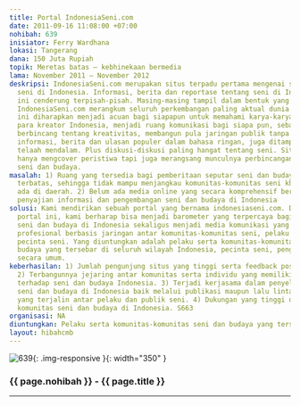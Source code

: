 ```yaml
---
title: Portal IndonesiaSeni.com
date: 2011-09-16 11:08:00 +07:00
nohibah: 639
inisiator: Ferry Wardhana
lokasi: Tangerang
dana: 150 Juta Rupiah
topik: Meretas batas – kebhinekaan bermedia
lama: November 2011 – November 2012
deskripsi: IndonesiaSeni.com merupakan situs terpadu pertama mengenai seluk-beluk
  seni di Indonesia. Informasi, berita dan reportase tentang seni di Indonesia selama
  ini cenderung terpisah-pisah. Masing-masing tampil dalam bentuk yang spesifik. Kini
  IndonesiaSeni.com merangkum seluruh perkembangan paling aktual dunia seni di Indonesia.Situs
  ini diharapkan menjadi acuan bagi siapapun untuk memahami karya-karya cemerlang
  para kreator Indonesia, menjadi ruang komunikasi bagi siapa pun, sebagai tempat
  berbincang tentang kreativitas, membangun pula jaringan publik tanpa batas.Selain
  informasi, berita dan ulasan populer dalam bahasa ringan, juga ditampilkan berbagai
  telaah mendalam. Plus diskusi-diskusi paling hangat tentang seni. Situs ini tidak
  hanya mengcover peristiwa tapi juga merangsang munculnya perbincangan kritis seputar
  seni dan budaya.
masalah: 1) Ruang yang tersedia bagi pemberitaan seputar seni dan budaya yang masih
  terbatas, sehingga tidak mampu menjangkau komunitas-komunitas seni khususnya yang
  ada di daerah. 2) Belum ada media online yang secara komprehensif berfokus pada
  penyajian informasi dan pengembangan seni dan budaya di Indonesia
solusi: Kami mendirikan sebuah portal yang bernama indonesiaseni.com. Dengan hadirnya
  portal ini, kami berharap bisa menjadi barometer yang terpercaya bagi kehidupan
  seni dan budaya di Indonesia sekaligus menjadi media komunikasi yang dikelola secara
  profesional berbasis jaringan antar komunitas-komunitas seni, pelaku seni, dan publik
  pecinta seni. Yang diuntungkan adalah pelaku serta komunitas-komunitas seni dan
  budaya yang tersebar di seluruh wilayah Indonesia, pecinta seni, pengamat dan masyarakat
  secara umum.
keberhasilan: 1) Jumlah pengunjung situs yang tinggi serta feedback positif dari pengunjung.
  2) Terbangunnya jejaring antar komunitas serta individu yang memiliki kepedulian
  terhadap seni dan budaya Indonesia. 3) Terjadi kerjasama dalam penyelenggaran kegiatan
  seni dan budaya di Indonesia baik melalui publikasi maupun lalu lintas informasi
  yang terjalin antar pelaku dan publik seni. 4) Dukungan yang tinggi dari berbagai
  komunitas seni dan budaya di Indonesia. S663
organisasi: NA
diuntungkan: Pelaku serta komunitas-komunitas seni dan budaya yang tersebar di seluruh wilayah Indonesia, pecinta seni, pengamat dan masyarakat secara umum.
layout: hibahcmb
---
```


![639](/static/img/hibahcmb/639.png){: .img-responsive }{: width="350" }

### {{ page.nohibah }} - {{ page.title }}

---

